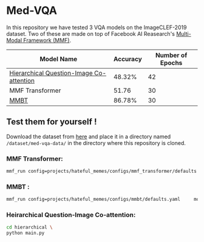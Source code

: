 # Med-VQA

In this repository we have tested 3 VQA models on the ImageCLEF-2019 dataset. Two of these are made on top of Facebook AI Reasearch's [Multi-Modal Framework (MMF)](https://mmf.sh/). 


|Model Name| Accuracy| Number of Epochs|
|-------|------|-------|
|[Hierarchical Question-Image Co-attention](https://arxiv.org/abs/1606.00061) | 48.32% | 42 | 
| MMF Transformer | 51.76 | 30 | 
| [MMBT](https://arxiv.org/abs/1909.02950) | 86.78% | 30 | 

## Test them for yourself !

Download the dataset from [here](https://gitlab.com/aneesh-shetye/med-vqa-data/-/tree/main/vqa-med-2019) and place it in a directory named `/dataset/med-vqa-data/` in the directory where this repository is cloned. 

### MMF Transformer:

```bash 
mmf_run config=projects/hateful_memes/configs/mmf_transformer/defaults.yaml     model=mmf_transformer     dataset=hateful_memes training.checkpoint_interval=100 training.max_updates=3000
```
### MMBT : 

```bash
mmf_run config=projects/hateful_memes/configs/mmbt/defaults.yaml     model=mmbt     dataset=hateful_memes training.checkpoint_interval=100 training.max_updates=3000
```
### Heirarchical Question-Image Co-attention: 

```bash 
cd hierarchical \ 
python main.py
```
